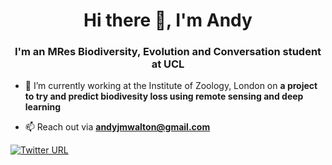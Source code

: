 <h1 align="center">Hi there 👋, I'm Andy</h1>
<h3 align="center">I'm an MRes Biodiversity, Evolution and Conversation student at UCL</h3>

- 🌱 I’m currently working at the Institute of Zoology, London on **a project to try and predict biodivesity loss using remote sensing and deep learning**

- 📫 Reach out via **andyjmwalton@gmail.com**

[![Twitter URL](https://img.shields.io/twitter/url/https/twitter.com/andyjmwalton.svg?style=social&label=Follow%20%40bukotsunikki)](https://twitter.com/andyjmwalton)
